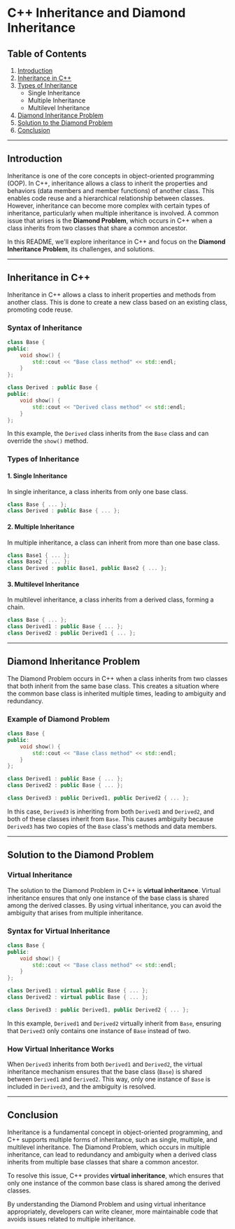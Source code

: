 # C++ Inheritance and Diamond Inheritance

## Table of Contents
1. [Introduction](#introduction)
2. [Inheritance in C++](#inheritance-in-c)
3. [Types of Inheritance](#types-of-inheritance)
   - Single Inheritance
   - Multiple Inheritance
   - Multilevel Inheritance
4. [Diamond Inheritance Problem](#diamond-inheritance-problem)
5. [Solution to the Diamond Problem](#solution-to-the-diamond-problem)
6. [Conclusion](#conclusion)

---

## Introduction

Inheritance is one of the core concepts in object-oriented programming (OOP). In C++, inheritance allows a class to inherit the properties and behaviors (data members and member functions) of another class. This enables code reuse and a hierarchical relationship between classes. However, inheritance can become more complex with certain types of inheritance, particularly when multiple inheritance is involved. A common issue that arises is the **Diamond Problem**, which occurs in C++ when a class inherits from two classes that share a common ancestor.

In this README, we'll explore inheritance in C++ and focus on the **Diamond Inheritance Problem**, its challenges, and solutions.

---

## Inheritance in C++

Inheritance in C++ allows a class to inherit properties and methods from another class. This is done to create a new class based on an existing class, promoting code reuse.

### Syntax of Inheritance

```cpp
class Base {
public:
    void show() {
        std::cout << "Base class method" << std::endl;
    }
};

class Derived : public Base {
public:
    void show() {
        std::cout << "Derived class method" << std::endl;
    }
};
```

In this example, the `Derived` class inherits from the `Base` class and can override the `show()` method.

### Types of Inheritance

#### 1. **Single Inheritance**

In single inheritance, a class inherits from only one base class.

```cpp
class Base { ... };
class Derived : public Base { ... };
```

#### 2. **Multiple Inheritance**

In multiple inheritance, a class can inherit from more than one base class.

```cpp
class Base1 { ... };
class Base2 { ... };
class Derived : public Base1, public Base2 { ... };
```

#### 3. **Multilevel Inheritance**

In multilevel inheritance, a class inherits from a derived class, forming a chain.

```cpp
class Base { ... };
class Derived1 : public Base { ... };
class Derived2 : public Derived1 { ... };
```

---

## Diamond Inheritance Problem

The Diamond Problem occurs in C++ when a class inherits from two classes that both inherit from the same base class. This creates a situation where the common base class is inherited multiple times, leading to ambiguity and redundancy.

### Example of Diamond Problem

```cpp
class Base {
public:
    void show() {
        std::cout << "Base class method" << std::endl;
    }
};

class Derived1 : public Base { ... };
class Derived2 : public Base { ... };

class Derived3 : public Derived1, public Derived2 { ... };
```

In this case, `Derived3` is inheriting from both `Derived1` and `Derived2`, and both of these classes inherit from `Base`. This causes ambiguity because `Derived3` has two copies of the `Base` class's methods and data members.

---

## Solution to the Diamond Problem

### Virtual Inheritance

The solution to the Diamond Problem in C++ is **virtual inheritance**. Virtual inheritance ensures that only one instance of the base class is shared among the derived classes. By using virtual inheritance, you can avoid the ambiguity that arises from multiple inheritance.

### Syntax for Virtual Inheritance

```cpp
class Base {
public:
    void show() {
        std::cout << "Base class method" << std::endl;
    }
};

class Derived1 : virtual public Base { ... };
class Derived2 : virtual public Base { ... };

class Derived3 : public Derived1, public Derived2 { ... };
```

In this example, `Derived1` and `Derived2` virtually inherit from `Base`, ensuring that `Derived3` only contains one instance of `Base` instead of two.

### How Virtual Inheritance Works

When `Derived3` inherits from both `Derived1` and `Derived2`, the virtual inheritance mechanism ensures that the base class (`Base`) is shared between `Derived1` and `Derived2`. This way, only one instance of `Base` is included in `Derived3`, and the ambiguity is resolved.

---

## Conclusion

Inheritance is a fundamental concept in object-oriented programming, and C++ supports multiple forms of inheritance, such as single, multiple, and multilevel inheritance. The Diamond Problem, which occurs in multiple inheritance, can lead to redundancy and ambiguity when a derived class inherits from multiple base classes that share a common ancestor.

To resolve this issue, C++ provides **virtual inheritance**, which ensures that only one instance of the common base class is shared among the derived classes.

By understanding the Diamond Problem and using virtual inheritance appropriately, developers can write cleaner, more maintainable code that avoids issues related to multiple inheritance.
